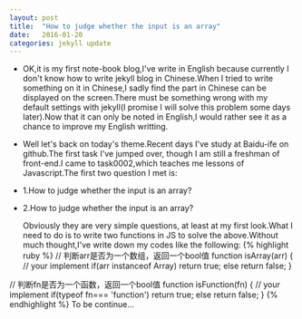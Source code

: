 ```yaml
---
layout: post
title:  "How to judge whether the input is an array"
date:   2016-01-20 
categories: jekyll update
---
```

* OK,it is my first note-book blog,I've write in English because currently I don't know how to write jekyll blog in Chinese.When I tried to write something on it in Chinese,I sadly find the part in Chinese can be displayed on the screen.There must be something wrong with my default settings with jekyll(I promise I will solve this problem some days later).Now that it can only be noted in English,I would rather see it as a chance to improve my English writting.

* Well let's back on today's theme.Recent days I've study at Baidu-ife on github.The first task I've jumped over, though I am still a freshman of front-end.I came to task0002,which teaches me lessons of Javascript.The first two question I met is:

 * 1.How to judge whether the input is an array?
 * 2.How to judge whether the input is an array?

   Obviously they are very simple questions, at least at my first look.What I need to do is to write two functions in JS to solve the above.Without much thought,I've write down my codes like the following:
{% highlight ruby %}
 // 判断arr是否为一个数组，返回一个bool值
   function isArray(arr)
   {
   // your implement
   if(arr instanceof Array)
   return true;
   else
   return false;
   }

 // 判断fn是否为一个函数，返回一个bool值
   function isFunction(fn)
   {
   // your implement
   if(typeof fn=== 'function')
   return true;
   else
   return false;
   }
{% endhighlight %}
To be continue...
